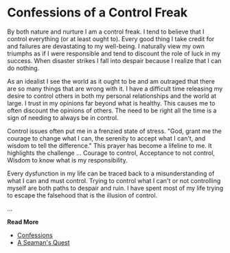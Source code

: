 # Confessions of a Control Freak

By both nature and nurture I am a control freak. I tend to believe that I control everything (or at
least ought to). Every good thing I take credit for and failures are devastating to my well-being.
I naturally view my own triumphs as if I were responsible and tend to discount the role of luck in
my success. When disaster strikes I fall into despair because I realize that I can do nothing.

As an idealist I see the world as it ought to be and am outraged that there are so many things that
are wrong with it. I have a difficult time releasing my desire to control others in both my
personal relationships and the world at large. I trust in my opinions far beyond what is healthy.
This causes me to often discount the opinions of others. The need to be right all the time is a
sign of needing to always be in control.

Control issues often put me in a frenzied state of stress. "God, grant me the courage to change what
I can, the serenity to accept what I can't, and wisdom to tell the difference." This prayer has
become a lifeline to me. It highlights the challenge ... Courage to control, Acceptance to not
control, Wisdom to know what is my responsibility.

Every dysfunction in my life can be traced back to a misunderstanding of what I can and must
control. Trying to control what I can't or not controlling myself are both paths to despair and
ruin. I have spent most of my life trying to escape the falsehood that is the illusion of control.

...

**Read More**

* [Confessions](https://seamansguide.com/book/quest/Confessions.md)
* [A Seaman's Quest](https://seamansguide.com/book/quest)

